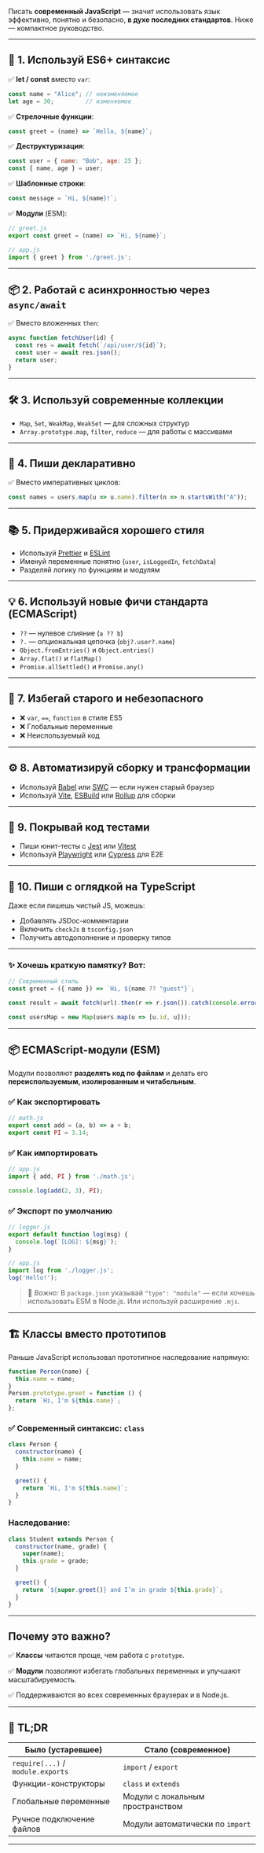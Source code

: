 Писать **современный JavaScript** — значит использовать язык эффективно, понятно и безопасно, **в духе последних стандартов**. Ниже — компактное руководство.

---

## 🚀 1. Используй ES6+ синтаксис

✅ **let / const** вместо `var`:

```js
const name = "Alice"; // неизменяемое
let age = 30;         // изменяемое
```

✅ **Стрелочные функции**:

```js
const greet = (name) => `Hello, ${name}`;
```

✅ **Деструктуризация**:

```js
const user = { name: "Bob", age: 25 };
const { name, age } = user;
```

✅ **Шаблонные строки**:

```js
const message = `Hi, ${name}!`;
```

✅ **Модули** (ESM):

```js
// greet.js
export const greet = (name) => `Hi, ${name}`;

// app.js
import { greet } from './greet.js';
```

---

## 📦 2. Работай с асинхронностью через `async/await`

✅ Вместо вложенных `then`:

```js
async function fetchUser(id) {
  const res = await fetch(`/api/user/${id}`);
  const user = await res.json();
  return user;
}
```

---

## 🛠 3. Используй современные коллекции

* `Map`, `Set`, `WeakMap`, `WeakSet` — для сложных структур
* `Array.prototype.map`, `filter`, `reduce` — для работы с массивами

---

## 🧼 4. Пиши декларативно

✅ Вместо императивных циклов:

```js
const names = users.map(u => u.name).filter(n => n.startsWith("A"));
```

---

## 📚 5. Придерживайся хорошего стиля

* Используй [Prettier](https://prettier.io) и [ESLint](https://eslint.org)
* Именуй переменные понятно (`user`, `isLoggedIn`, `fetchData`)
* Разделяй логику по функциям и модулям

---

## 💡 6. Используй новые фичи стандарта (ECMAScript)

* `??` — нулевое слияние (`a ?? b`)
* `?.` — опциональная цепочка (`obj?.user?.name`)
* `Object.fromEntries()` и `Object.entries()`
* `Array.flat()` и `flatMap()`
* `Promise.allSettled()` и `Promise.any()`

---

## 🔐 7. Избегай старого и небезопасного

* ❌ `var`, `==`, `function` в стиле ES5
* ❌ Глобальные переменные
* ❌ Неиспользуемый код

---

## ⚙️ 8. Автоматизируй сборку и трансформации

* Используй [Babel](https://babeljs.io) или [SWC](https://swc.rs) — если нужен старый браузер
* Используй [Vite](https://vitejs.dev), [ESBuild](https://esbuild.github.io) или [Rollup](https://rollupjs.org) для сборки

---

## 🧪 9. Покрывай код тестами

* Пиши юнит-тесты с [Jest](https://jestjs.io) или [Vitest](https://vitest.dev)
* Используй [Playwright](https://playwright.dev) или [Cypress](https://www.cypress.io) для E2E

---

## 🧠 10. Пиши с оглядкой на TypeScript

Даже если пишешь чистый JS, можешь:

* Добавлять JSDoc-комментарии
* Включить `checkJs` в `tsconfig.json`
* Получить автодополнение и проверку типов

---

### ✨ Хочешь краткую памятку? Вот:

```js
// Современный стиль
const greet = ({ name }) => `Hi, ${name ?? "guest"}`;

const result = await fetch(url).then(r => r.json()).catch(console.error);

const usersMap = new Map(users.map(u => [u.id, u]));
```

---

## 📦 ECMAScript-модули (ESM)

Модули позволяют **разделять код по файлам** и делать его **переиспользуемым, изолированным и читабельным**.

### ✅ Как экспортировать

```js
// math.js
export const add = (a, b) => a + b;
export const PI = 3.14;
```

### ✅ Как импортировать

```js
// app.js
import { add, PI } from './math.js';

console.log(add(2, 3), PI);
```

### ✅ Экспорт по умолчанию

```js
// logger.js
export default function log(msg) {
  console.log(`[LOG]: ${msg}`);
}
```

```js
// app.js
import log from './logger.js';
log('Hello!');
```

> 🧠 *Важно:* В `package.json` указывай `"type": "module"` — если хочешь использовать ESM в Node.js. Или используй расширение `.mjs`.

---

## 🏗️ Классы вместо прототипов

Раньше JavaScript использовал прототипное наследование напрямую:

```js
function Person(name) {
  this.name = name;
}
Person.prototype.greet = function () {
  return `Hi, I'm ${this.name}`;
};
```

### ✅ Современный синтаксис: `class`

```js
class Person {
  constructor(name) {
    this.name = name;
  }

  greet() {
    return `Hi, I'm ${this.name}`;
  }
}
```

### Наследование:

```js
class Student extends Person {
  constructor(name, grade) {
    super(name);
    this.grade = grade;
  }

  greet() {
    return `${super.greet()} and I’m in grade ${this.grade}`;
  }
}
```

---

## Почему это важно?

✅ **Классы** читаются проще, чем работа с `prototype`.

✅ **Модули** позволяют избегать глобальных переменных и улучшают масштабируемость.

✅ Поддерживаются во всех современных браузерах и в Node.js.

---

## 🧠 TL;DR

| Было (устаревшее)                 | Стало (современное)              |
| --------------------------------- | -------------------------------- |
| `require(...)` / `module.exports` | `import` / `export`              |
| Функции-конструкторы              | `class` и `extends`              |
| Глобальные переменные             | Модули с локальным пространством |
| Ручное подключение файлов         | Модули автоматически по `import` |



---

